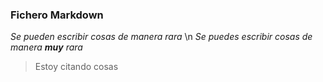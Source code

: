 ### Fichero Markdown
*Se pueden escribir cosas de manera rara*  \n
*Se puedes escribir cosas de manera __muy__ rara*
> Estoy citando cosas